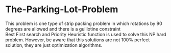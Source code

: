 # The-Parking-Lot-Problem
This problem is one type of strip packing problem in which rotations by 90 degrees are allowed and there is a guillotine constraint  <br>
Best First search and Priority Heuristic function is used to solve this NP hard problem. However, be aware that this solutions are not 100% perfect solution, they are just optimization algorithms.

